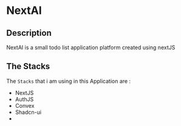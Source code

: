 # NextAI

## Description

NextAI is a small todo list application platform created using nextJS

## The Stacks

The `Stacks` that i am using in this Application are :
- NextJS
- AuthJS
- Convex
- Shadcn-ui
- 
